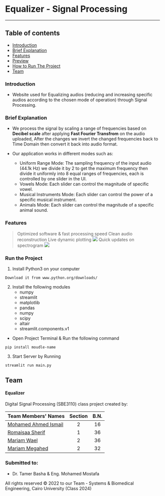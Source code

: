 # Equalizer - Signal Processing

---

## Table of contents

- [Introduction](#introduction)
- [Brief Explanation](#brief-explanation)
- [Features](#features)
- [Preview](#preview)
- [How to Run The Project](#run-the-project)
- [Team](#team)

### Introduction

- Website used for Equalizing audios (reducing and increasing specific audios according to the chosen mode of operation) through Signal Processing.

### Brief Explanation

- We process the signal by scaling a range of frequencies based on **Decibel scale** after applying **Fast Fourier Transfrom** on the audio uploaded, After the changes we invert the changed frequencies back to Time Domain then convert it back into audio format.

- Our application works in different modes such as:
   - Uniform Range Mode: The sampling frequency of the input audio (44.1k Hz) we divide it by 2 to get the maximum frequency then divide it uniformly into 8 equal ranges of frequencies, each is controlled by one slider in the UI.
   - Vowels Mode: Each slider can control the magnitude of specific vowel.
   - Musical Instruments Mode: Each slider can control the power of a specific musical instrument.
   - Animals Mode: Each slider can control the magnitude of a specific animal sound.
 



### Features

> Optimized software & fast processing speed
> Clean audio reconstruction
> Live dynamic plotting
![](Gifs/Live%20plotting%20preview.gif)
> Quick updates on spectrogram
![](Gifs/Live%20Spectrogram%20preview.gif)


### Run the Project 

1. Install Python3 on your computer
``` 
Download it from www.python.org/downloads/
```
2. Install the following modules
   - numpy
   - streamlit
   - matplotlib
   - pandas
   - numpy
   - scipy
   - altair
   - streamlit.components.v1
 - Open Project Terminal & Run the following command
```
pip install moudle-name
```
3. Start Server by Running 
```
streamlit run main.py
```

## Team

#### Equalizer

Digital Signal Processing (SBE3110) class project created by:

| Team Members' Names                                  | Section | B.N. |
|------------------------------------------------------|:-------:|:----:|
| [Mohamed Ahmed Ismail](https://github.com/1brahimmohamed) |    2    |  16   |
| [Romaisaa Sherif](https://github.com/Romaisaa)    |    1    |  36  |
| [Mariam Wael](https://github.com/MariamWaell)   |    2    |  36   |
| [Mariam Megahed](https://github.com/MaryamMegahed)    |    2    |  32  |


### Submitted to:

- Dr. Tamer Basha & Eng. Mohamed Mostafa

All rights reserved © 2022 to our Team - Systems & Biomedical Engineering, Cairo University (Class 2024)

